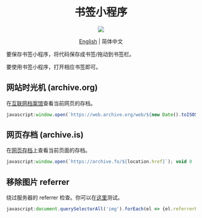<h1 align="center">书签小程序</h1>

<div align="center">

![](https://img.shields.io/badge/%E6%80%BB%E6%95%B0-2-blue.svg?style=for-the-badge)

[English](README.md) | 简体中文

</div>

要保存书签小程序，将代码保存成书签/拖动到书签栏。

要使用书签小程序，打开相应书签即可。

## 网站时光机 (archive.org)

在[互联网档案馆](https://archive.org/web/)查看当前网页的存档。

```js
javascript:window.open(`https://web.archive.org/web/${new Date().toISOString().replace(/-|T|:/g, '').substring(0, 14)}/${location.href}`); void 0
```

## 网页存档 (archive.is)

在[网页存档](https://archive.fo/)上查看当前页面的存档。

```js
javascript:window.open(`https://archive.fo/${location.href}`); void 0
```

## 移除图片 referrer

绕过服务器的 referrer 检查。你可以在[这里](https://luyilin.github.io/Aoba/)测试。

```js
javascript:document.querySelectorAll('img').forEach(el => {el.referrerPolicy = 'no-referrer'; el.src = el.src}); void 0
```
